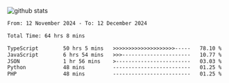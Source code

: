 
![github stats](https://github-readme-stats.vercel.app/api?username=realmahd1&show_icons=true&theme=codeSTACKr&hide_rank=true&count_private=true)

<!--START_SECTION:waka-->

```txt
From: 12 November 2024 - To: 12 December 2024

Total Time: 64 hrs 8 mins

TypeScript        50 hrs 5 mins   >>>>>>>>>>>>>>>>>>>>-----   78.10 %
JavaScript        6 hrs 54 mins   >>>----------------------   10.77 %
JSON              1 hr 56 mins    >------------------------   03.03 %
Python            48 mins         -------------------------   01.25 %
PHP               48 mins         -------------------------   01.25 %
```

<!--END_SECTION:waka-->
